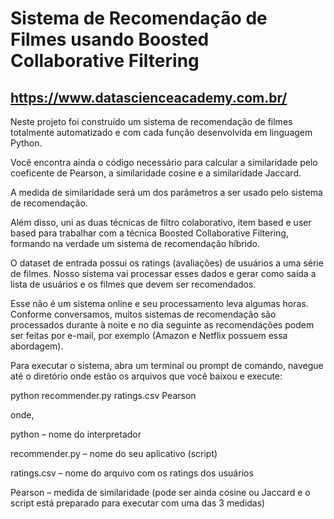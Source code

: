# Sistema de Recomendação de Filmes usando Boosted Collaborative Filtering
## https://www.datascienceacademy.com.br/

Neste projeto foi construído  um sistema de recomendação de filmes totalmente automatizado e com cada função desenvolvida em linguagem Python. 

Você encontra ainda o código necessário para calcular a similaridade pelo coeficente de Pearson, a similaridade cosine e a similaridade Jaccard. 

A medida de similaridade será um dos parâmetros a ser usado pelo sistema de recomendação. 

Além disso, uni as duas técnicas de filtro colaborativo, item based e user based para trabalhar com a técnica Boosted Collaborative Filtering, formando na verdade um sistema de recomendação híbrido.

O dataset de entrada possui os ratings (avaliações) de usuários a uma série de filmes. Nosso sistema vai processar esses dados e gerar como saída a lista de usuários e os filmes que devem ser recomendados. 

Esse não é um sistema online e seu processamento leva algumas horas. Conforme conversamos, muitos sistemas de recomendação são processados durante à noite e no dia seguinte as recomendações podem ser feitas por e-mail, por exemplo (Amazon e Netflix possuem essa abordagem).

Para executar o sistema, abra um terminal ou prompt de comando, navegue até o diretório onde estão os arquivos que você baixou e execute:

python recommender.py ratings.csv Pearson

onde,

python – nome do interpretador

recommender.py – nome do seu aplicativo (script)

ratings.csv – nome do arquivo com os ratings dos usuários

Pearson – medida de similaridade (pode ser ainda cosine ou Jaccard e o script está preparado para executar com uma das 3 medidas)
